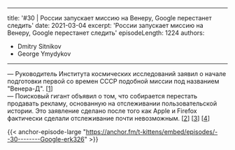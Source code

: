 
---
title: '#30 | России запускает миссию на Венеру, Google перестанет следить'
date: 2021-03-04
excerpt: 'России запускает миссию на Венеру, Google перестанет следить'
episodeLength: 1224
authors:
  - Dmitry Sitnikov
  - George Ymydykov
---

— Руководитель Института космических исследований заявил о начале подготовки первой со времен СССР подобной миссии под названием "Венера-Д". [[1](https://tass.ru/kosmos/10830071)]<br/>
— Поисковый гигант объявил о том, что собирается перестать продавать рекламу, основанную на отслеживании пользовательской истории. Это заявление сделано после того как Apple и Firefox фактически сделали отслеживание почти невозможным. [[2](https://www.wsj.com/articles/google-to-stop-selling-ads-based-on-your-specific-web-browsing-11614780021)] [[3](https://www.vox.com/recode/22254815/facebook-apple-privacy-ios-14-lawsuit)] [[4](https://blog.mozilla.org/security/2021/02/23/total-cookie-protection/)]

{{< anchor-episode-large "https://anchor.fm/t-kittens/embed/episodes/--30--------Google-erk326" >}}
